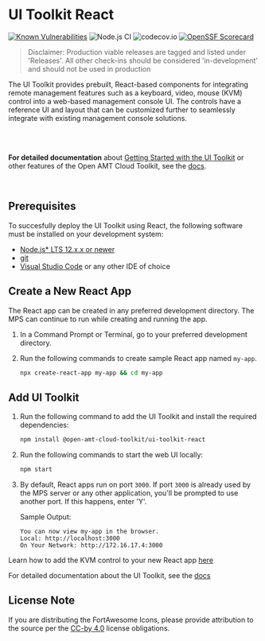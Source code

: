 # UI Toolkit React

[![Known Vulnerabilities](https://snyk.io/test/github/open-amt-cloud-toolkit/ui-toolkit/badge.svg?targetFile=package.json)](https://snyk.io/test/github/open-amt-cloud-toolkit/ui-toolkit?targetFile=package.json) ![Node.js CI](https://github.com/open-amt-cloud-toolkit/sample-web-ui/workflows/Node.js%20CI/badge.svg) 
![codecov.io](https://codecov.io/github/open-amt-cloud-toolkit/ui-toolkit-react/coverage.svg?branch=main) [![OpenSSF Scorecard](https://api.securityscorecards.dev/projects/github.com/open-amt-cloud-toolkit/ui-toolkit-react/badge)](https://api.securityscorecards.dev/projects/github.com/open-amt-cloud-toolkit/ui-toolkit-react)

> Disclaimer: Production viable releases are tagged and listed under 'Releases'.  All other check-ins should be considered 'in-development' and should not be used in production

The UI Toolkit provides prebuilt, React-based components for integrating remote management features such as a keyboard, video, mouse (KVM) control into a web-based management console UI. The controls have a reference UI and layout that can be customized further to seamlessly integrate with existing management console solutions.

<br><br>

**For detailed documentation** about [Getting Started with the UI Toolkit](https://open-amt-cloud-toolkit.github.io/docs/2.0/Tutorials/uitoolkit) or other features of the Open AMT Cloud Toolkit, see the [docs](https://open-amt-cloud-toolkit.github.io/docs/).

<br>

## Prerequisites

To succesfully deploy the UI Toolkit using React, the following software must be installed on your development system:

- [Node.js* LTS 12.x.x or newer](https://nodejs.org/en/)
- [git](https://git-scm.com/downloads)
- [Visual Studio Code](https://code.visualstudio.com/) or any other IDE of choice


## Create a New React App

The React app can be created in any preferred development directory. The MPS can continue to run while creating and running the app.

1. In a Command Prompt or Terminal, go to your preferred development directory. 

2. Run the following commands to create sample React app named `my-app`.

    ``` bash
    npx create-react-app my-app && cd my-app
    ```

## Add UI Toolkit

1. Run the following command to add the UI Toolkit and install the required dependencies:

    ``` bash
    npm install @open-amt-cloud-toolkit/ui-toolkit-react
    ```

2. Run the following commands to start the web UI locally:

    ``` bash
    npm start
    ```

3. By default, React apps run on port `3000`. If port `3000` is already used by the MPS server or any other application, you'll be prompted to use another port. If this happens, enter 'Y'.

    Sample Output:

    ```
    You can now view my-app in the browser.
    Local: http://localhost:3000
    On Your Network: http://172.16.17.4:3000
    ```


Learn how to add the KVM control to your new React app [here](https://open-amt-cloud-toolkit.github.io/docs/2.0/Tutorials/uitoolkit/#add-a-sample-control)


For detailed documentation about the UI Toolkit, see the [docs](https://open-amt-cloud-toolkit.github.io/docs/)


## License Note

If you are distributing the FortAwesome Icons, please provide attribution to the source per the [CC-by 4.0](https://creativecommons.org/licenses/by/4.0/deed.ast) license obligations.

